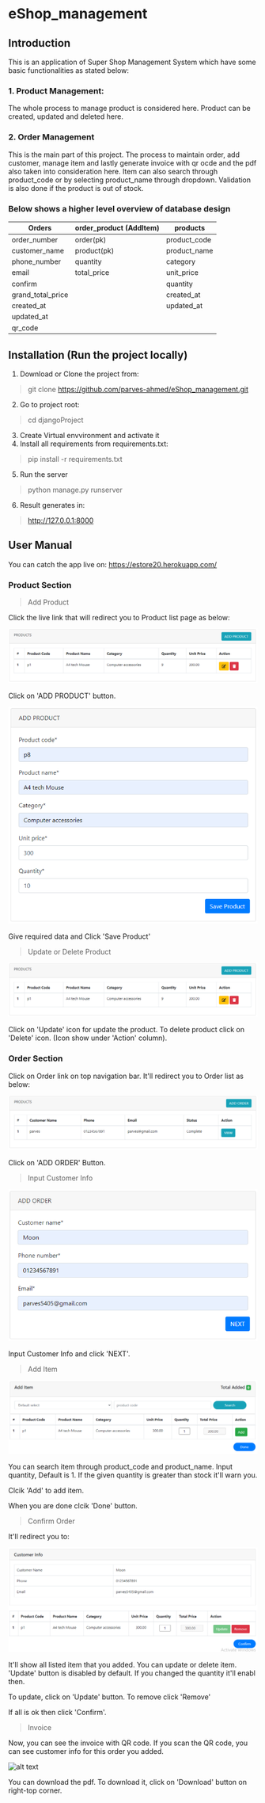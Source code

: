 # eShop_management

## Introduction
This is an application of Super Shop Management System which have some basic functionalities as stated below:

### 1. Product Management:
The whole process to manage product is considered here. Product can be created, updated and deleted here.
### 2. Order Management
This is the main part of this project. The process to maintain order, add customer, manage item and lastly generate invoice with qr ocde and the pdf
also taken into consideration here. Item can also search through product_code or by selecting product_name through dropdown. Validation is also done 
if the product is out of stock.

### Below shows a higher level overview of database design

|    Orders     | order_product (AddItem) | products     |
|---------------|-------------------------|--------------|
| order_number  |         order(pk)       | product_code |
|customer_name  |        product(pk)      | product_name |
|phone_number   |        quantity         | category     |
|email          |        total_price      | unit_price   |
|confirm        |                         | quantity     |
|grand_total_price|                       | created_at   |
|created_at    |                          | updated_at   |
|updated_at    |                          |              |
|qr_code       |                          |              |

## Installation (Run the project locally)
1. Download or Clone the project from:
> git clone https://github.com/parves-ahmed/eShop_management.git
2. Go to project root:
> cd djangoProject
3. Create Virtual envvironment and activate it
4. Install all requirements from requirements.txt:
> pip install -r requirements.txt
5. Run the server
> python manage.py runserver
6. Result generates in:
> http://127.0.0.1:8000

## User Manual
You can catch the app live on: https://estore20.herokuapp.com/

### Product Section

> Add Product

Click the live link that will redirect you to Product list page as below: 

![alt text](user_manual/product_list.PNG)

Click on  'ADD PRODUCT' button.

![alt text](user_manual/add_product.PNG)

Give required data and Click 'Save Product' 

> Update or Delete Product

![alt text](user_manual/product_list.PNG) 

Click on 'Update' icon for update the product. 
To delete product click on 'Delete' icon. (Icon show under 'Action' column). 

### Order Section

Click on Order link on top navigation bar. It'll redirect you to Order list as below:

![alt text](user_manual/order_list.PNG) 

Click on 'ADD ORDER' Button.

> Input Customer Info

![alt text](user_manual/add_order.PNG) 

Input Customer Info and click 'NEXT'.

> Add Item 


![alt text](user_manual/add_item.PNG)

You can search item through product_code and product_name. Input quantity, Default is 1. 
If the given quantity is greater than stock it'll warn you.  

Clcik 'Add' to add item.

When you are done clcik 'Done' button.

> Confirm Order

It'll redirect you to: 

![alt text](user_manual/confirm_order.PNG)

It'll show all listed item that you added. You can update or delete item. 
'Update' button is disabled by default. If you changed the quantity it'll enabl then.

To update, click on 'Update' button. To remove click 'Remove'

If all is ok then click 'Confirm'.

> Invoice

Now, you can see the invoice with QR code. If you scan the QR code, you can see customer info for this order you added.

![alt text](user_manual/user_manual/invoice.PNG)

You can download the pdf. To download it, click on 'Download' button on right-top corner.
